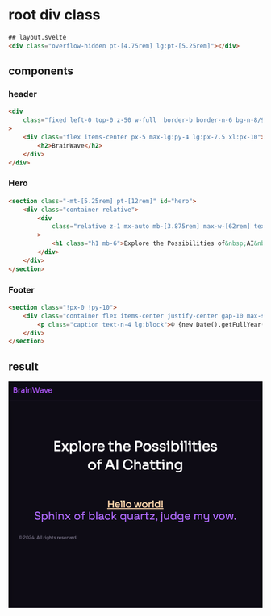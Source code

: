 # root div class

```html
## layout.svelte
<div class="overflow-hidden pt-[4.75rem] lg:pt-[5.25rem]"></div>
```

## components

### header

```html
<div
	class="fixed left-0 top-0 z-50 w-full  border-b border-n-6 bg-n-8/90 backdrop-blur-sm lg:bg-n-8/90 lg:backdrop-blur-sm"
>
	<div class="flex items-center px-5 max-lg:py-4 lg:px-7.5 xl:px-10">
		<h2>BrainWave</h2>
	</div>
</div>
```

### Hero

```html
<section class="-mt-[5.25rem] pt-[12rem]" id="hero">
	<div class="container relative">
		<div
			class="relative z-1 mx-auto mb-[3.875rem] max-w-[62rem] text-center md:mb-20 lg:mb-[6.25rem]"
		>
			<h1 class="h1 mb-6">Explore the Possibilities of&nbsp;AI&nbsp;Chatting</h1>
		</div>
	</div>
</section>
```

### Footer

```html
<section class="!px-0 !py-10">
	<div class="container flex items-center justify-center gap-10 max-sm:flex-col sm:justify-between">
		<p class="caption text-n-4 lg:block">© {new Date().getFullYear()}. All rights reserved.</p>
	</div>
</section>
```

## result

![layout](./img/1-layout.png)

